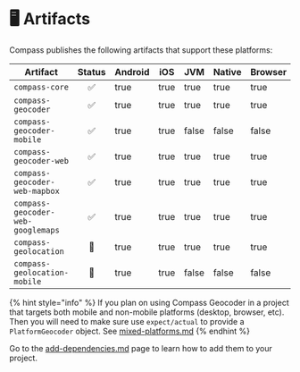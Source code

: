 # 🖥️ Artifacts

Compass publishes the following artifacts that support these platforms:



<table data-full-width="false"><thead><tr><th width="363">Artifact</th><th align="center">Status</th><th width="96" data-type="checkbox">Android</th><th width="60" data-type="checkbox">iOS</th><th width="67" data-type="checkbox">JVM</th><th width="92" data-type="checkbox">Native</th><th data-type="checkbox">Browser</th></tr></thead><tbody><tr><td><code>compass-core</code></td><td align="center">✅</td><td>true</td><td>true</td><td>true</td><td>true</td><td>true</td></tr><tr><td><code>compass-geocoder</code></td><td align="center">✅</td><td>true</td><td>true</td><td>true</td><td>true</td><td>true</td></tr><tr><td><code>compass-geocoder-mobile</code></td><td align="center">✅</td><td>true</td><td>true</td><td>false</td><td>false</td><td>false</td></tr><tr><td><code>compass-geocoder-web</code></td><td align="center">✅</td><td>true</td><td>true</td><td>true</td><td>true</td><td>true</td></tr><tr><td><code>compass-geocoder-web-mapbox</code></td><td align="center">✅</td><td>true</td><td>true</td><td>true</td><td>true</td><td>true</td></tr><tr><td><code>compass-geocoder-web-googlemaps</code></td><td align="center">✅</td><td>true</td><td>true</td><td>true</td><td>true</td><td>true</td></tr><tr><td><code>compass-geolocation</code></td><td align="center">🚧</td><td>true</td><td>true</td><td>true</td><td>true</td><td>true</td></tr><tr><td><code>compass-geolocation-mobile</code></td><td align="center">🚧</td><td>true</td><td>true</td><td>false</td><td>false</td><td>false</td></tr></tbody></table>

{% hint style="info" %}
If you plan on using Compass Geocoder in a project that targets both mobile and non-mobile platforms (desktop, browser, etc). Then you will need to make sure use `expect/actual` to provide a `PlatformGeocoder` object. See [mixed-platforms.md](../usage/mixed-platforms.md "mention")
{% endhint %}

Go to the [add-dependencies.md](add-dependencies.md "mention") page to learn how to add them to your project.
